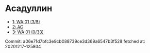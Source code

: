 # Асадуллин
- [1: WA 01 (3/8)](1.md)
- [2: AC](2.md)
- [3: WA 01 (0/33)](3.md)

Commit: a06e71d7bfc3e9cb088739ce3d369a6547b3f528
 fetched at: 20201217-125804
